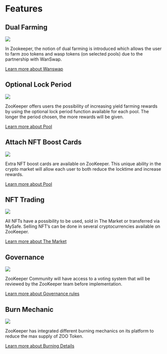 # Features


## Dual Farming

![](/dualfarming.png)

In Zookeeper, the notion of dual farming is introduced which allows the user to farm zoo tokens and wasp tokens (on selected pools) due to the partnership with WanSwap.

[Learn more about Wanswap](/faq#explain-wanswap)

## Optional Lock Period

![](/locktime.png)

ZooKeeper offers users the possibility of increasing yield farming rewards by using the optional lock period function available for each pool. The longer the period chosen, the more rewards will be given.

[Learn more about Pool](/manual/pool)

## Attach NFT Boost Cards

![](/attach.png)

Extra NFT boost cards are available on ZooKeeper. This unique ability in the crypto market will allow each user to both reduce the locktime and increase rewards. 

[Learn more about Pool](/manual/pool)

## NFT Trading

![](/nfttrading.png)

All NFTs have a possibility to be used, sold in The Market or transferred via MySafe. Selling NFT’s can be done in several cryptocurrencies available on ZooKeeper.

[Learn more about The Market](/manual/market)

## Governance

![](/governance.png)

ZooKeeper Community will have access to a voting system that will be reviewed by the ZooKeeper team before implementation.

[Learn more about Governance rules](/governance)

## Burn Mechanic

![](/burnmechanic.png)

ZooKeeper has integrated different burning mechanics on its platform to reduce the max supply of ZOO Token.

[Learn more about Burning Details](/manual/info_panel#zoo-burning)
